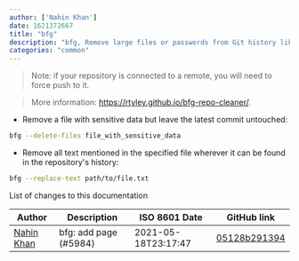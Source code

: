 ```yaml
---
author: ['Nahin Khan']
date: 1621372667
title: "bfg"
description: "bfg, Remove large files or passwords from Git history like git-filter-branch."
categories: "common"
---
```

> Note: if your repository is connected to a remote, you will need to force push to it.

> More information: <https://rtyley.github.io/bfg-repo-cleaner/>.

- Remove a file with sensitive data but leave the latest commit untouched:

```bash
bfg --delete-files file_with_sensitive_data
```

- Remove all text mentioned in the specified file wherever it can be found in the repository's history:

```bash
bfg --replace-text path/to/file.txt
```
List of changes to this documentation


Author | Description | ISO 8601 Date | GitHub link
------|-----|-----|-----
[Nahin Khan](mailto:androidnahin@gmail.com) | bfg: add page (#5984) | 2021-05-18T23:17:47 | [05128b291394](https://github.com/tldr-pages/tldr/commit/05128b291394fbff0a58fed91d7869063b3fa02b)

